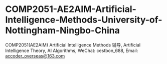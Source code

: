 # COMP2051-AE2AIM-Artificial-Intelligence-Methods-University-of-Nottingham-Ningbo-China
COMP2051(AE2AIM) Artificial Intelligence Methods 辅导, Artificial Intelligence Theory, AI Algorithms, WeChat: cestbon_688, Email: accoder_overseas@163.com
